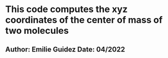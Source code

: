 # This code computes the xyz coordinates of the center of mass of two molecules
## Author: Emilie Guidez Date: 04/2022
